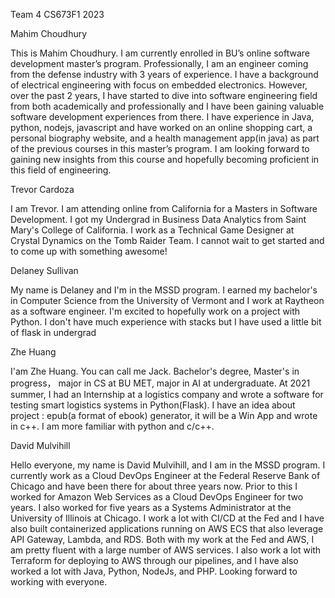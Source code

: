 Team 4 CS673F1 2023

Mahim Choudhury


This is Mahim Choudhury. I am currently enrolled in BU’s online software development master’s program. Professionally, I am an engineer coming from the defense industry with 3 years of experience. I have a background of electrical engineering with focus on embedded electronics. However, over the past 2 years, I have started to dive into software engineering field from both academically and professionally and I have been gaining valuable software development experiences from there. I have experience in Java, python, nodejs, javascript and have worked on an online shopping cart, a personal biography website, and a health management app(in java) as part of the previous courses in this master’s program. I am looking forward to gaining new insights from this course and hopefully becoming proficient in this field of engineering.

Trevor Cardoza

I am Trevor. I am attending online from California for a Masters in Software Development. I got my Undergrad in Business Data Analytics from Saint Mary's College of California. I work as a Technical Game Designer at Crystal Dynamics on the Tomb Raider Team. I cannot wait to get started and to come up with something awesome!

Delaney Sullivan

My name is Delaney and I'm in the MSSD program. I earned my bachelor's in Computer Science from the University of Vermont and I work at Raytheon as a software engineer. I'm excited to hopefully work on a project with Python. I don't have much experience with stacks but I have used a little bit of flask in undergrad

Zhe Huang

I'am Zhe Huang. You can call me Jack. Bachelor's degree, Master's in progress， major in CS   at BU MET, major in AI at undergraduate. At 2021 summer, I had an Internship at a logistics company and wrote a software for testing smart logistics systems in Python(Flask). I have an idea about project : epub(a format of ebook) generator, it will be a Win App and wrote in c++. I am more familiar with python and c/c++.

David Mulvihill

Hello everyone, my name is David Mulvihill, and I am in the MSSD program. I currently work as a Cloud DevOps Engineer at the Federal Reserve Bank of Chicago and have been there for about three years now. Prior to this I worked for Amazon Web Services as a Cloud DevOps Engineer for two years. I also worked for five years as a Systems Administrator at the University of Illinois at Chicago. I work a lot with CI/CD at the Fed and I have also built containerized applications running on AWS ECS that also leverage API Gateway, Lambda, and RDS. Both with my work at the Fed and AWS, I am pretty fluent with a large number of AWS services. I also work a lot with Terraform for deploying to AWS through our pipelines, and I have also worked a lot with Java, Python, NodeJs, and PHP. Looking forward to working with everyone.
